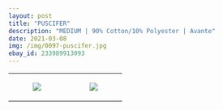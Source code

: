 ```yaml
---
layout: post
title: "PUSCIFER"
description: "MEDIUM | 90% Cotton/10% Polyester | Avante"
date: 2021-03-08
img: /img/0097-puscifer.jpg
ebay_id: 233989913093
---
```




<table style="width:100%;"><tr><td style="vertical-align:top;">
      <figure class="tmblr-full" data-orig-height="2048" data-orig-width="1365" data-orig-src="https://concertshirts.netlify.app/shirts/0097/0097-01.jpg"><img src="https://64.media.tumblr.com/6df456c9defb017a082de14bc007bbff/7a7f0bc873e7e900-d6/s540x810/770c7542a00a32e71bc6eaecf8d3aba5df84cb82.jpg" data-orig-height="2048" data-orig-width="1365" data-orig-src="https://concertshirts.netlify.app/shirts/0097/0097-01.jpg"/></figure></td>
    <td style="vertical-align:top;">
      <figure class="tmblr-full" data-orig-height="2048" data-orig-width="1365" data-orig-src="https://concertshirts.netlify.app/shirts/0097/0097-02.jpg"><img src="https://64.media.tumblr.com/01767b35fb8082cfdb9ac32065c12357/7a7f0bc873e7e900-b3/s540x810/6c66478f5b540354e15f5cd7acf7021f5e67f512.jpg" data-orig-height="2048" data-orig-width="1365" data-orig-src="https://concertshirts.netlify.app/shirts/0097/0097-02.jpg"/></figure></td>
  </tr></table>
